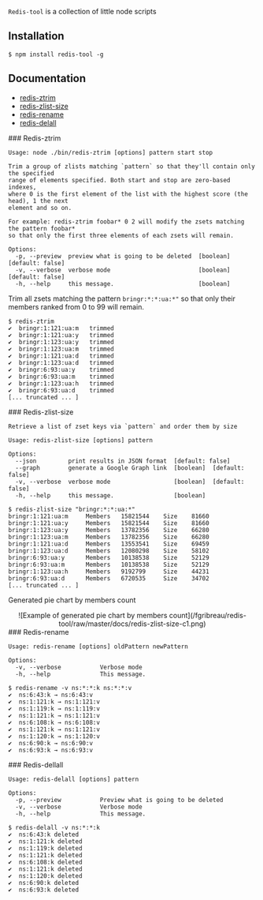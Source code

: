 `Redis-tool` is a collection of little node scripts

## Installation

    $ npm install redis-tool -g

## Documentation

* [redis-ztrim](#ztrim)
* [redis-zlist-size](#zlist-size)
* [redis-rename](#rename)
* [redis-delall](#delall)

<a name="ztrim" />
### Redis-ztrim

```
Usage: node ./bin/redis-ztrim [options] pattern start stop

Trim a group of zlists matching `pattern` so that they'll contain only the specified
range of elements specified. Both start and stop are zero-based indexes,
where 0 is the first element of the list with the highest score (the head), 1 the next
element and so on.

For example: redis-ztrim foobar* 0 2 will modify the zsets matching the pattern foobar*
so that only the first three elements of each zsets will remain.

Options:
  -p, --preview  preview what is going to be deleted  [boolean]  [default: false]
  -v, --verbose  verbose mode                         [boolean]  [default: false]
  -h, --help     this message.                        [boolean]
```

Trim all zsets matching the pattern `bringr:*:*:ua:*"` so that only their members ranked from 0 to 99 will remain.

```shell
$ redis-ztrim
✔  bringr:1:121:ua:m   trimmed
✔  bringr:1:121:ua:y   trimmed
✔  bringr:1:123:ua:y   trimmed
✔  bringr:1:123:ua:m   trimmed
✔  bringr:1:121:ua:d   trimmed
✔  bringr:1:123:ua:d   trimmed
✔  bringr:6:93:ua:y    trimmed
✔  bringr:6:93:ua:m    trimmed
✔  bringr:1:123:ua:h   trimmed
✔  bringr:6:93:ua:d    trimmed
[... truncated ... ]
```


<a name="zlist-size" />
### Redis-zlist-size

```
Retrieve a list of zset keys via `pattern` and order them by size

Usage: redis-zlist-size [options] pattern

Options:
  --json         print results in JSON format  [default: false]
  --graph        generate a Google Graph link  [boolean]  [default: false]
  -v, --verbose  verbose mode                  [boolean]  [default: false]
  -h, --help     this message.                 [boolean]
```

```shell
$ redis-zlist-size "bringr:*:*:ua:*"
bringr:1:121:ua:m     Members   15821544    Size    81660
bringr:1:121:ua:y     Members   15821544    Size    81660
bringr:1:123:ua:y     Members   13782356    Size    66280
bringr:1:123:ua:m     Members   13782356    Size    66280
bringr:1:121:ua:d     Members   13553541    Size    69459
bringr:1:123:ua:d     Members   12080298    Size    58102
bringr:6:93:ua:y      Members   10138538    Size    52129
bringr:6:93:ua:m      Members   10138538    Size    52129
bringr:1:123:ua:h     Members   9192799     Size    44231
bringr:6:93:ua:d      Members   6720535     Size    34702
[... truncated ... ]
```

Generated pie chart by members count

<center>
  ![Example of generated pie chart by members count](/fgribreau/redis-tool/raw/master/docs/redis-zlist-size-c1.png)
</center>

<a name="rename" />
### Redis-rename

```
Usage: redis-rename [options] oldPattern newPattern

Options:
  -v, --verbose           Verbose mode
  -h, --help              This message.
```

```shell
$ redis-rename -v ns:*:*:k ns:*:*:v
✔  ns:6:43:k → ns:6:43:v
✔  ns:1:121:k → ns:1:121:v
✔  ns:1:119:k → ns:1:119:v
✔  ns:1:121:k → ns:1:121:v
✔  ns:6:108:k → ns:6:108:v
✔  ns:1:121:k → ns:1:121:v
✔  ns:1:120:k → ns:1:120:v
✔  ns:6:90:k → ns:6:90:v
✔  ns:6:93:k → ns:6:93:v
```

<a name="delall" />
### Redis-dellall

```
Usage: redis-delall [options] pattern

Options:
  -p, --preview           Preview what is going to be deleted
  -v, --verbose           Verbose mode
  -h, --help              This message.
```

```shell
$ redis-delall -v ns:*:*:k
✔  ns:6:43:k deleted
✔  ns:1:121:k deleted
✔  ns:1:119:k deleted
✔  ns:1:121:k deleted
✔  ns:6:108:k deleted
✔  ns:1:121:k deleted
✔  ns:1:120:k deleted
✔  ns:6:90:k deleted
✔  ns:6:93:k deleted
```
